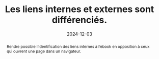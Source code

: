 ---
N: '137'
Rubrique: Liens
title: Les liens internes et externes sont différenciés. 
detail: Les liens internes et externes sont différenciés. 
abstract: Rendre possible l’identification des liens internes à l’ebook en opposition à ceux qui ouvrent une page dans un navigateur.
categories: [" Liens"]
agrege: O4137-E045
opquast: '4 137'
indiceebook: '45'
description: "Règle n° 045"
before: "044"
weight: "045"
after: "046"
actif: '1'
layout: rules
date: 2024-12-03
tags: ["", ""]
objectif: ["Faciliter le repérage des liens externes", "
Avertir si l’on va quitter la page en cours ou l’application de lecture
"]
Meo: ["Le cas échéant, ajouter l’information “lien externe”&nbsp;: 

* dans le libellé du lien et / ou ; 
* via un icône CSS associée au lien externe.
"]
Controle: ["Dans chaque page contenant des hyperliens, vérifier que les liens internes et externes sont différenciés par le moyen d'une mention textuelle ou d'une icône. 
"
]
epubcheck: 
ace: 
humancheck: true
Source: ["Opquast"]
Referentiel: [""]
steps: ["Conception", "Développement", "Fabrication"]
---